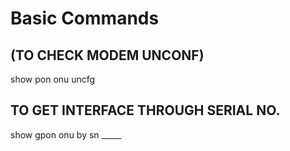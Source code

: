 # Basic Commands
## (TO CHECK MODEM UNCONF)

show pon onu uncfg

## TO GET INTERFACE THROUGH SERIAL NO.
show gpon onu by sn _____




